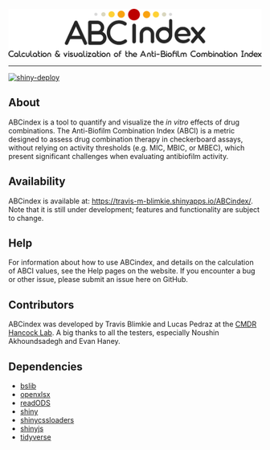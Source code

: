 ![](www/img/ABCindex_title.svg)

***

[![shiny-deploy](https://github.com/hancockinformatics/ABCindex/actions/workflows/shiny-deploy.yaml/badge.svg)](https://github.com/hancockinformatics/ABCindex/actions/workflows/shiny-deploy.yaml)

## About

ABCindex is a tool to quantify and visualize the *in vitro* effects of drug 
combinations. The Anti-Biofilm Combination Index (ABCI) is a metric designed
to assess drug combination therapy in checkerboard assays, without relying on
activity thresholds (e.g. MIC, MBIC, or MBEC), which present significant 
challenges when evaluating antibiofilm activity.


## Availability

ABCindex is available at: https://travis-m-blimkie.shinyapps.io/ABCindex/. Note
that it is still under development; features and functionality are subject to 
change.


## Help

For information about how to use ABCindex, and details on the calculation of 
ABCI values, see the Help pages on the website. If you encounter a bug or 
other issue, please submit an issue here on GitHub. 


## Contributors

ABCindex was developed by Travis Blimkie and Lucas Pedraz at the 
[CMDR Hancock Lab](http://cmdr.ubc.ca/bobh/). A big thanks to all the testers, 
especially Noushin Akhoundsadegh and Evan Haney.


## Dependencies

- [bslib](https://rstudio.github.io/bslib/index.html)
- [openxlsx](https://ycphs.github.io/openxlsx/index.html)
- [readODS](https://docs.ropensci.org/readODS/)
- [shiny](https://www.rstudio.com/products/shiny/)
- [shinycssloaders](https://github.com/daattali/shinycssloaders)
- [shinyjs](https://deanattali.com/shinyjs/)
- [tidyverse](https://www.tidyverse.org/)
